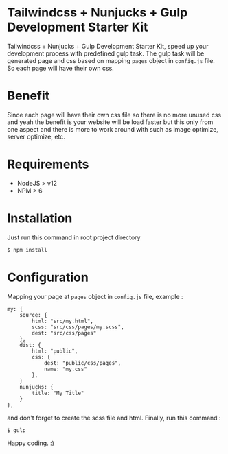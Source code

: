 # Tailwindcss + Nunjucks + Gulp Development Starter Kit

Tailwindcss + Nunjucks + Gulp Development Starter Kit, speed up your development process with predefined gulp task.
The gulp task will be generated page and css based on mapping ```pages``` object in ```config.js``` file. 
So each page will have their own css.

# Benefit

Since each page will have their own css file so there is no more unused css and yeah the benefit is your website will be load faster
but this only from one aspect and there is more to work around with such as image optimize, server optimize, etc.

# Requirements 

- NodeJS > v12
- NPM > 6

# Installation

Just run this command in root project directory

```bash
$ npm install
```

# Configuration

Mapping your page at ```pages``` object in ```config.js``` file, example :

    my: {
        source: {
            html: "src/my.html",
            scss: "src/css/pages/my.scss",
            dest: "src/css/pages"
        },
        dist: {
            html: "public",
            css: {
                dest: "public/css/pages",
                name: "my.css"
            },
        }
        nunjucks: {
            title: "My Title"
        }
    },

and don't forget to create the scss file and html. Finally, run this command :

```bash
$ gulp
```

Happy coding. :)